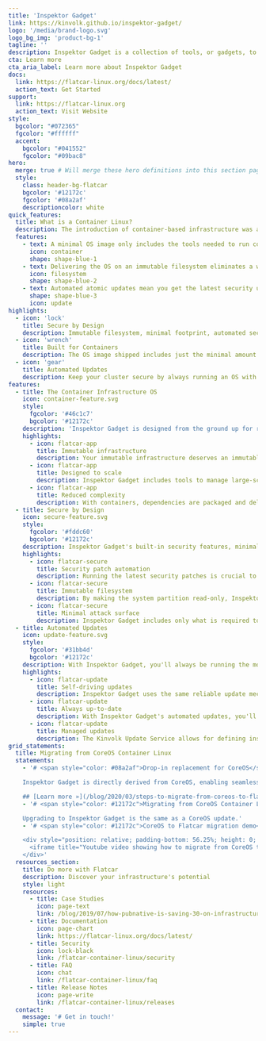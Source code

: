 ```yaml
---
title: 'Inspektor Gadget'
link: https://kinvolk.github.io/inspektor-gadget/
logo: '/media/brand-logo.svg'
logo_bg_img: 'product-bg-1'
tagline: ''
description: Inspektor Gadget is a collection of tools, or gadgets, to debug and inspect Kubernetes applications.
cta: Learn more
cta_aria_label: Learn more about Inspektor Gadget
docs:
  link: https://flatcar-linux.org/docs/latest/
  action_text: Get Started
support:
  link: https://flatcar-linux.org
  action_text: Visit Website
style:
  bgcolor: "#072365"
  fgcolor: "#ffffff"
  accent:
    bgcolor: "#041552"
    fgcolor: "#09bac8"
hero:
  merge: true # Will merge these hero definitions into this section pages
  style:
    class: header-bg-flatcar
    bgcolor: '#12172c'
    fgcolor: '#08a2af'
    descriptioncolor: white
quick_features:
  title: What is a Container Linux?
  description: The introduction of container-based infrastructure was a paradigm shift. A Container-optimized Linux distribution is the best foundation for cloud native infrastructure.
  features:
    - text: A minimal OS image only includes the tools needed to run containers. No package manager, no configuration drift.
      icon: container
      shape: shape-blue-1
    - text: Delivering the OS on an immutable filesystem eliminates a whole category of security vulnerabilities.
      icon: filesystem
      shape: shape-blue-2
    - text: Automated atomic updates mean you get the latest security updates and open source technologies.
      shape: shape-blue-3
      icon: update
highlights:
  - icon: 'lock'
    title: Secure by Design
    description: Immutable filesystem, minimal footprint, automated security updates are just some of the built-in security features
  - icon: 'wrench'
    title: Built for Containers
    description: The OS image shipped includes just the minimal amount of tools to run container workloads.
  - icon: 'gear'
    title: Automated Updates
    description: Keep your cluster secure by always running an OS with the latest security updates and features
features:
  - title: The Container Infrastructure OS
    icon: container-feature.svg
    style:
      fgcolor: '#46c1c7'
      bgcolor: '#12172c'
    description: 'Inspektor Gadget is designed from the ground up for running container workloads. It fully embraces the container paradigm, including only what is required to run containers.'
    highlights:
      - icon: flatcar-app
        title: Immutable infrastructure
        description: Your immutable infrastructure deserves an immutable Linux OS. With Inspektor Gadget, you manage your infrastructure, not your configuration.
      - icon: flatcar-app
        title: Designed to scale
        description: Inspektor Gadget includes tools to manage large-scale, global infrastructure. You can manage update polices, versions and group instances with ease.
      - icon: flatcar-app
        title: Reduced complexity
        description: With containers, dependencies are packaged and delivered in container images. This makes package managers unnecessary and simplifies the OS.
  - title: Secure by Design
    icon: secure-feature.svg
    style:
      fgcolor: '#fddc60'
      bgcolor: '#12172c'
    description: Inspektor Gadget's built-in security features, minimal design and automated updates provide a strong foundation for your infrastructure's security strategy.
    highlights:
      - icon: flatcar-secure
        title: Security patch automation
        description: Running the latest security patches is crucial to removing potential vulnerabilities. Inspektor Gadget's automated updates does this for you.
      - icon: flatcar-secure
        title: Immutable filesystem
        description: By making the system partition read-only, Inspektor Gadget eliminates a whole class of high-impact security vulnerabilities.
      - icon: flatcar-secure
        title: Minimal attack surface
        description: Inspektor Gadget includes only what is required to run containers. By minimizing the size and complexity of the OS, the attack surface is also reduced.
  - title: Automated Updates
    icon: update-feature.svg
    style:
      fgcolor: '#31bb4d'
      bgcolor: '#12172c'
    description: With Inspektor Gadget, you'll always be running the most stable, secure and up-to-date Flatcar version by taking advantage of the automated, atomic update feature.
    highlights:
      - icon: flatcar-update
        title: Self-driving updates
        description: Inspektor Gadget uses the same reliable update mechanism as Google's ChromeOS to provide safe, secure and automated system updates.
      - icon: flatcar-update
        title: Always up-to-date
        description: With Inspektor Gadget's automated updates, you'll benefit from always running the most stable, secure and feature-rich version of the OS.
      - icon: flatcar-update
        title: Managed updates
        description: The Kinvolk Update Service allows for defining instance groups, assigning update channels and controlling the frequency, time of day and rate of updates.
grid_statements:
  title: Migrating from CoreOS Container Linux
  statements:
    - '# <span style="color: #08a2af">Drop-in replacement for CoreOS</span>

    Inspektor Gadget is directly derived from CoreOS, enabling seamless in-place migration.

    ## [Learn more »](/blog/2020/03/steps-to-migrate-from-coreos-to-flatcar-container-linux/)'
    - '# <span style="color: #12172c">Migrating from CoreOS Container Linux</span>

    Upgrading to Inspektor Gadget is the same as a CoreOS update.'
    - '# <span style="color: #12172c">CoreOS to Flatcar migration demo</span>

    <div style="position: relative; padding-bottom: 56.25%; height: 0; overflow: hidden;">
      <iframe title="Youtube video showing how to migrate from CoreOS to Inspektor Gadget" style="position: absolute; top: 0; left: 0; width: 100%; height: 100%; border:0;" src="https://www.youtube-nocookie.com/embed/mE2wbdncj1Y" frameborder="0" allow="accelerometer; autoplay; encrypted-media; gyroscope; picture-in-picture" allowfullscreen></iframe>
    </div>'
  resources_section:
    title: Do more with Flatcar
    description: Discover your infrastructure's potential
    style: light
    resources:
      - title: Case Studies
        icon: page-text
        link: /blog/2019/07/how-pubnative-is-saving-30-on-infrastructure-costs-with-kinvolk-packet-and-kubernetes/
      - title: Documentation
        icon: page-chart
        link: https://flatcar-linux.org/docs/latest/
      - title: Security
        icon: lock-black
        link: /flatcar-container-linux/security
      - title: FAQ
        icon: chat
        link: /flatcar-container-linux/faq
      - title: Release Notes
        icon: page-write
        link: /flatcar-container-linux/releases
  contact:
    message: '# Get in touch!'
    simple: true
---
```

